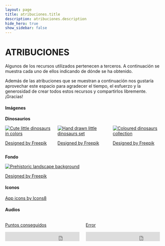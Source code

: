 ```yaml
---
layout: page
title: atribuciones.title
description: atribuciones.description
hide_hero: true
show_sidebar: false
---
```


# ATRIBUCIONES

Algunos de los recursos utilizados pertenecen a terceros. A continuación se muestra cada uno de ellos indicando de dónde se ha obtenido.

Además de las atribuciones que se muestran a continuación nos gustaría aprovechar este espacio para agradecer el tiempo, el esfuerzo y la generosidad de crear todos estos recursos y compartirlos libremente. ¡Gracias!

#### Imágenes

**Dinosaurios**
<div class="columns">
    <div class="column is-3-desktop">
        <a title="Cute little dinosaurs in colors"
            target="_blank" href="https://www.freepik.com/free-vector/cute-little-dinosaurs-in-colors_882055.htm">
            <img src="https://n6-img-fp.akamaized.net/free-vector/cute-little-dinosaurs-in-colors_23-2147554852.jpg?size=158c&amp;ext=jpg" 
            alt="Cute little dinosaurs in colors" title="Cute little dinosaurs in colors">
        </a>
        <p>
            <a href='https://www.freepik.com/free-vector/cute-little-dinosaurs-in-colors_882055.htm'>Designed by Freepik</a>
        </p>
    </div>
    <div class="column is-3-desktop">
        <a title="Cute little dinosaurs in colors"
            target="_blank" href="https://www.freepik.com/free-vector/hand-drawn-little-dinosaurs-set_882054.htm">
            <img src="https://n6-img-fp.akamaized.net/free-vector/hand-drawn-little-dinosaurs-set_23-2147554853.jpg?size=158c&amp;ext=jpg" alt="Hand drawn little dinosaurs set" title="Hand drawn little dinosaurs set">
        </a>
        <p>
            <a href='https://www.freepik.com/free-vector/hand-drawn-little-dinosaurs-set_882054.htm'>Designed by Freepik</a>
        </p>
    </div>
    <div class="column is-3-desktop">
        <a title="Coloured dinosaurs collection" 
            href="https://www.freepik.com/free-vector/coloured-dinosaurs-collection_956519.htm">
            <img src="https://n6-img-fp.akamaized.net/free-vector/coloured-dinosaurs-collection_1196-174.jpg?size=158c&amp;ext=jpg" alt="Coloured dinosaurs collection" title="Coloured dinosaurs collection">
        </a>
        <p>
            <a href='https://www.freepik.com/free-vector/coloured-dinosaurs-collection_956519.htm'>Designed by Freepik</a>
        </p>
    </div>
</div>

**Fondo**

<a title="Prehistoric landscape background" 
href="https://www.freepik.com/free-vector/prehistoric-landscape-background_956513.htm">
                    <img src="https://n6-img-fp.akamaized.net/free-vector/prehistoric-landscape-background_1196-166.jpg?size=158c&amp;ext=jpg" alt="Prehistoric landscape background" title="Prehistoric landscape background">
                </a>
<p>
    <a href='https://www.freepik.com/free-vector/prehistoric-landscape-background_956513.htm'>Designed by Freepik</a>
</p>

#### Iconos
<p><a href="https://iconos8.es/">App icons by Icons8</a></p>

#### Audios
<div class="columns">
    <div class="column is-3-desktop">
        <p><a href="http://freesound.org/people/ProjectsU012/sounds/341695/">Puntos conseguidos</a></p>
        <iframe frameborder="0" scrolling="no" src="https://freesound.org/embed/sound/iframe/341695/simple/small/" width="375" height="30"></iframe>
    </div>
    <div class="column is-3-desktop">
        <p><a href="http://freesound.org/people/Autistic%20Lucario/sounds/142608/">Error</a>
        </p>
        <iframe frameborder="0" scrolling="no" src="https://freesound.org/embed/sound/iframe/142608/simple/small/" width="375" height="30"></iframe>
    </div>
</div>